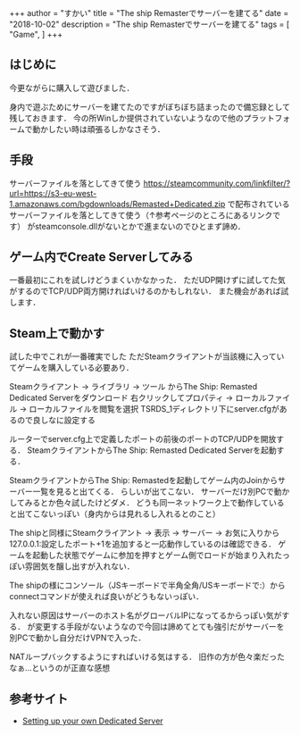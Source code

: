 +++
author = "すかい"
title = "The ship Remasterでサーバーを建てる"
date = "2018-10-02"
description = "The ship Remasterでサーバーを建てる"
tags = [
    "Game",
]
+++

## はじめに

今更ながらに購入して遊びました．

身内で遊ぶためにサーバーを建てたのですがぼちぼち詰まったので備忘録として残しておきます．
今の所Winしか提供されていないようなので他のプラットフォームで動かしたい時は頑張るしかなさそう．

## 手段

サーバーファイルを落としてきて使う
https://steamcommunity.com/linkfilter/?url=https://s3-eu-west-1.amazonaws.com/bgdownloads/Remasted+Dedicated.zip
で配布されているサーバーファイルを落としてきて使う（↑参考ページのところにあるリンクです）
がsteamconsole.dllがないとかで進まないのでひとまず諦め．

## ゲーム内でCreate Serverしてみる

一番最初にこれを試しけどうまくいかなかった．
ただUDP開けずに試してた気がするのでTCP/UDP両方開ければいけるのかもしれない．
また機会があれば試します．

## Steam上で動かす

試した中でこれが一番確実でした
ただSteamクライアントが当該機に入っていてゲームを購入している必要あり．

Steamクライアント -> ライブラリ -> ツール からThe Ship: Remasted Dedicated Serverをダウンロード
右クリックしてプロパティ -> ローカルファイル -> ローカルファイルを閲覧を選択
TSRDS_1ディレクトリ下にserver.cfgがあるので良しなに設定する

ルーターでserver.cfg上で定義したポートの前後のポートのTCP/UDPを開放する．
SteamクライアントからThe Ship: Remasted Dedicated Serverを起動する．

SteamクライアントからThe Ship: Remastedを起動してゲーム内のJoinからサーバー一覧を見ると出てくる．
らしいが出てこない．
サーバーだけ別PCで動かしてみるとか色々試したけどダメ．
どうも同一ネットワーク上で動作していると出てこないっぽい（身内からは見れるし入れるとのこと）

The shipと同様にSteamクライアント -> 表示 -> サーバー -> お気に入りから127.0.0.1:設定したポート+1を追加すると一応動作しているのは確認できる．
ゲームを起動した状態でゲームに参加を押すとゲーム側でロードが始まり入れたっぽい雰囲気を醸し出すが入れない．

The shipの様にコンソール（JSキーボードで半角全角/USキーボードで:）からconnectコマンドが使えれば良いがどうもないっぽい．

入れない原因はサーバーのホスト名がグローバルIPになってるからっぽい気がする．
が変更する手段がないようなので今回は諦めてとても強引だがサーバーを別PCで動かし自分だけVPNで入った．

NATループバックするようにすればいける気はする．
旧作の方が色々楽だったなぁ…というのが正直な感想

## 参考サイト

- [Setting up your own Dedicated Server](https://steamcommunity.com/app/383790/discussions/0/358415738212914430/)

